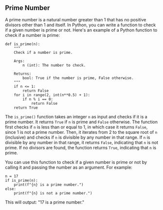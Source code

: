 ## Prime Number

A prime number is a natural number greater than 1 that has no positive divisors other than 1 and itself. In Python, you can write a function to check if a given number is prime or not. Here's an example of a Python function to check if a number is prime:

```
def is_prime(n):
    """
    Check if a number is prime.

    Args:
        n (int): The number to check.

    Returns:
        bool: True if the number is prime, False otherwise.
    """
    if n <= 1:
        return False
    for i in range(2, int(n**0.5) + 1):
        if n % i == 0:
            return False
    return True
```

The `is_prime()` function takes an integer `n` as input and checks if it is a prime number. It returns `True` if `n` is prime and `False` otherwise. The function first checks if `n` is less than or equal to 1, in which case it returns `False`, since 1 is not a prime number. Then, it iterates from 2 to the square root of `n` (inclusive) and checks if `n` is divisible by any number in that range. If `n` is divisible by any number in that range, it returns `False`, indicating that `n` is not prime. If no divisors are found, the function returns `True`, indicating that `n` is prime.

You can use this function to check if a given number is prime or not by calling it and passing the number as an argument. For example:

```
n = 17
if is_prime(n):
    print(f"{n} is a prime number.")
else:
    print(f"{n} is not a prime number.")
```

This will output: "17 is a prime number."


